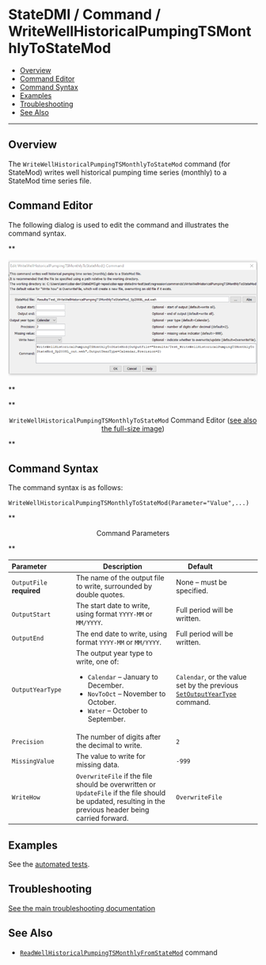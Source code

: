 # StateDMI / Command / WriteWellHistoricalPumpingTSMonthlyToStateMod #

* [Overview](#overview)
* [Command Editor](#command-editor)
* [Command Syntax](#command-syntax)
* [Examples](#examples)
* [Troubleshooting](#troubleshooting)
* [See Also](#see-also)

-------------------------

## Overview ##

The `WriteWellHistoricalPumpingTSMonthlyToStateMod` command (for StateMod)
writes well historical pumping time series (monthly) to a StateMod time series file.

## Command Editor ##

The following dialog is used to edit the command and illustrates the command syntax.

**<p style="text-align: center;">
![WriteWellHistoricalPumpingTSMonthlyToStateMod command editor](WriteWellHistoricalPumpingTSMonthlyToStateMod.png)
</p>**

**<p style="text-align: center;">
`WriteWellHistoricalPumpingTSMonthlyToStateMod` Command Editor (<a href="../WriteWellHistoricalPumpingTSMonthlyToStateMod.png">see also the full-size image</a>)
</p>**

## Command Syntax ##

The command syntax is as follows:

```text
WriteWellHistoricalPumpingTSMonthlyToStateMod(Parameter="Value",...)
```
**<p style="text-align: center;">
Command Parameters
</p>**

| **Parameter**&nbsp;&nbsp;&nbsp;&nbsp;&nbsp;&nbsp;&nbsp;&nbsp;&nbsp;&nbsp;&nbsp;&nbsp; | **Description** | **Default**&nbsp;&nbsp;&nbsp;&nbsp;&nbsp;&nbsp;&nbsp;&nbsp;&nbsp;&nbsp;&nbsp;&nbsp;&nbsp;&nbsp;&nbsp;&nbsp; |
| --------------|-----------------|----------------- |
| `OutputFile`<br>**required** | The name of the output file to write, surrounded by double quotes. | None – must be specified. |
| `OutputStart` | The start date to write, using format `YYYY-MM` or `MM/YYYY`. | Full period will be written. |
| `OutputEnd` | The end date to write, using format `YYYY-MM` or `MM/YYYY`. | Full period will be written. |
| `OutputYearType` | The output year type to write, one of:<ul><li>`Calendar` – January to December.</li><li>`NovToOct` – November to October.</li><li>`Water` – October to September.</li></ul> | `Calendar`, or the value set by the previous [`SetOutputYearType`](../SetOutputYearType/SetOutputYearType.md) command. |
| `Precision` | The number of digits after the decimal to write. | `2` |
| `MissingValue` | The value to write for missing data. | `-999` |
| `WriteHow` | `OverwriteFile` if the file should be overwritten or `UpdateFile` if the file should be updated, resulting in the previous header being carried forward. | `OverwriteFile` |

## Examples ##

See the [automated tests](https://github.com/OpenCDSS/cdss-app-statedmi-test/tree/master/test/regression/commands/WriteWellHistoricalPumpingTSMonthlyToStateMod).

## Troubleshooting ##

[See the main troubleshooting documentation](../../troubleshooting/troubleshooting.md)

## See Also ##

* [`ReadWellHistoricalPumpingTSMonthlyFromStateMod`](../ReadWellHistoricalPumpingTSMonthlyFromStateMod/ReadWellHistoricalPumpingTSMonthlyFromStateMod.md) command
